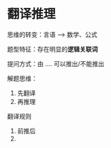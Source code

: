 # 翻译推理

思维的转变：言语 --> 数学、公式

题型特征：存在明显的**逻辑关联词**

提问方式：由 .... 可以推出/不能推出

解题思维：

1. 先翻译
2. 再推理

翻译规则

1. 前推后
2. 